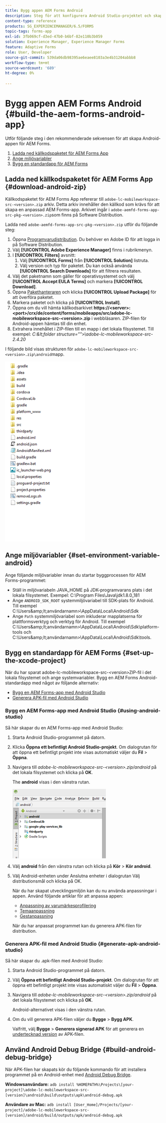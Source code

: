 ```yaml
---
title: Bygg appen AEM Forms Android
description: Steg för att konfigurera Android Studio-projektet och skapa APK-filen för AEM Forms-appen för Android
content-type: reference
products: SG_EXPERIENCEMANAGER/6.5/FORMS
topic-tags: forms-app
exl-id: 3fb069cf-d3ed-47b0-b6bf-82e110b3b059
solution: Experience Manager, Experience Manager Forms
feature: Adaptive Forms
role: User, Developer
source-git-commit: 539da06db98395ae6eaee8103a3e4b31204abbb8
workflow-type: tm+mt
source-wordcount: '689'
ht-degree: 0%

---
```


# Bygg appen AEM Forms Android {#build-the-aem-forms-android-app}

Utför följande steg i den rekommenderade sekvensen för att skapa Android-appen för AEM Forms.

1. [Ladda ned källkodspaketet för AEM Forms App](#download-android-zip)
1. [Ange miljövariabler](#set-environment-variable-android)
1. [Bygg en standardapp för AEM Forms](#set-up-the-xcode-project)

## Ladda ned källkodspaketet för AEM Forms App {#download-android-zip}

Källkodspaketet för AEM Forms App refererar till `adobe-lc-mobileworkspace-src-<version>.zip` arkiv. Detta arkiv innehåller den källkod som krävs för att skapa en anpassad AEM Forms-app. Arkivet ingår i `adobe-aemfd-forms-app-src-pkg-<version>.zip`som finns på Software Distribution.

Ladda ned `adobe-aemfd-forms-app-src-pkg-<version>.zip` utför du följande steg:

1. Öppna [Programvarudistribution](https://experience.adobe.com/downloads). Du behöver en Adobe ID för att logga in på Software Distribution.
1. Välj **[!UICONTROL Adobe Experience Manager]** finns i rubrikmenyn.
1. I **[!UICONTROL Filters]** avsnitt:
   1. Välj **[!UICONTROL Forms]** från **[!UICONTROL Solution]** listruta.
   2. Välj version och typ för paketet. Du kan också använda **[!UICONTROL Search Downloads]** för att filtrera resultaten.
1. Välj det paketnamn som gäller för operativsystemet och välj **[!UICONTROL Accept EULA Terms]** och markera **[!UICONTROL Download]**.
1. Öppna [Pakethanteraren](https://experienceleague.adobe.com/docs/experience-manager-65/administering/contentmanagement/package-manager.html)  och klicka **[!UICONTROL Upload Package]** för att överföra paketet.
1. Markera paketet och klicka på **[!UICONTROL Install]**.
1. Öppna om du vill hämta källkodsarkivet **https://&lt;server>:&lt;port>/crx/de/content/forms/mobileapps/src/adobe-lc-mobileworkspace-src-&lt;version>.zip** i webbläsaren. ZIP-filen för Android-appen hämtas till din enhet.
1. Extrahera innehållet i ZIP-filen till en mapp i det lokala filsystemet. Till exempel: *C:\&lt;folder structure=&quot;&quot;>\adobe-lc-mobileworkspace-src-2.4.20*

I följande bild visas strukturen för `adobe-lc-mobileworkspace-src-<version>.zip\android`mapp.

![zip_android_folder_structure](assets/zip_android_folder_structure.png)

## Ange miljövariabler {#set-environment-variable-android}

Ange följande miljövariabler innan du startar byggprocessen för AEM Forms-programmet:

* Ställ in miljövariabeln JAVA_HOME på JDK-programvarans plats i det lokala filsystemet. Exempel: C:\Program Files\Java\jdk1.8.0_181
* Ange `ANDROID_SDK_ROOT` systemmiljövariabel till SDK-plats för Android. Till exempel C:\Users\&amp;lt;användarnamn>\AppData\Local\Android\Sdk
* Ange `Path` systemmiljövariabel som inkluderar mapplatserna för plattformsverktyg och verktyg för Android. Till exempel C:\Users\&amp;lt;användarnamn>\AppData\Local\Android\Sdk\platform-tools och C:\Users\&amp;lt;användarnamn>\AppData\Local\Android\Sdk\tools.

## Bygg en standardapp för AEM Forms {#set-up-the-xcode-project}

När du har sparat adobe-lc-mobileworkspace-src-&lt;version>ZIP-fil i det lokala filsystemet och ange systemvariabler. Bygg en AEM Forms Android-standardapp med något av följande alternativ:

* [Bygg en AEM Forms-app med Android Studio](#using-android-studio)
* [Generera APK-fil med Android Studio](#generate-apk-android-studio)

### Bygg en AEM Forms-app med Android Studio {#using-android-studio}

Så här skapar du en AEM Forms-app med Android Studio:

1. Starta Android Studio-programmet på datorn.
1. Klicka **Öppna ett befintligt Android Studio-projekt**. Om dialogrutan för att öppna ett befintligt projekt inte visas automatiskt väljer du **Fil** > **Öppna**.
1. Navigera till *adobe-lc-mobileworkspace-src-&lt;version>.zip/android* på det lokala filsystemet och klicka på **OK**.

   The **android** visas i den vänstra rutan.

   ![android_folder_studio](assets/android_folder_studio.png)

1. Välj **android** från den vänstra rutan och klicka på **Kör** > **Kör android**.
1. Välj Android-enheten under Anslutna enheter i dialogrutan Välj distributionsmål och klicka på OK.

   När du har skapat utvecklingsmiljön kan du nu använda anpassningar i appen. Använd följande artiklar för att anpassa appen:

   * [Anpassning av varumärkesprofilering](/help/forms/using/branding-customization.md)
   * [Temaanpassning](/help/forms/using/theme-customization.md)
   * [Gestanpassning](/help/forms/using/gesture-customization.md)

   När du har anpassat programmet kan du generera APK-filen för distribution.

### Generera APK-fil med Android Studio {#generate-apk-android-studio}

Så här skapar du .apk-filen med Android Studio:

1. Starta Android Studio-programmet på datorn.
1. Välj **Öppna ett befintligt Android Studio-projekt**. Om dialogrutan för att öppna ett befintligt projekt inte visas automatiskt väljer du **Fil** > **Öppna**.
1. Navigera till *adobe-lc-mobileworkspace-src-&lt;version>.zip/android* på det lokala filsystemet och klicka på **OK**.

   Android-alternativet visas i den vänstra rutan.

1. Om du vill generera APK-filen väljer du **Bygge** > **Bygg APK**.

   Valfritt, välj **Bygge** > **Generera signerad APK** för att generera en [undertecknad version](https://developer.android.com/studio/publish/app-signing) av APK-filen.

## Använd Android Debug Bridge {#build-android-debug-bridge}

När APK-filen har skapats kör du följande kommando för att installera programmet på en Android-enhet med [Android Debug Bridge](https://developer.android.com/tools/adb).

**Windowsanvändare:** `adb install %HOMEPATH%\Projects\[your-project]\adobe-lc-mobileworkspace-src-[version]\android\build\outputs\apk\android-debug.apk`

**Användare av Mac:** `adb install [User_Home]/Projects/[your-project]/adobe-lc-mobileworkspace-src-[version]/android/build/outputs/apk/android-debug.apk`
